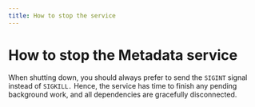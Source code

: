 ```yaml
---
title: How to stop the service
---
```


# How to stop the Metadata service

When shutting down, you should always prefer to send the `SIGINT` signal instead of `SIGKILL.` Hence, the service has time to finish any pending background work, and all dependencies are gracefully disconnected.